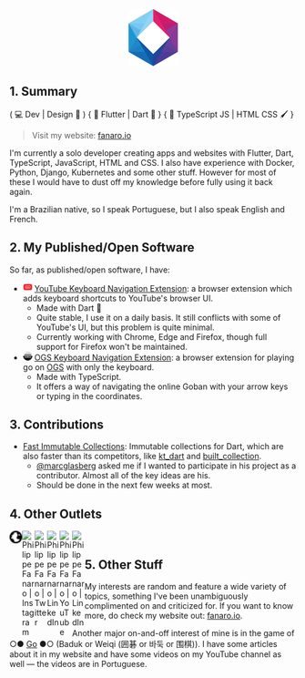 <p align="center">
  <a href="https://fanaro.io"><img src="assets/logo_400.png" height="100px" alt="Logo" /></a>
</p>

## 1. Summary

( 💻 Dev | Design 🎨 ) { 💙 Flutter | Dart 🎯 } { 💾 TypeScript JS | HTML CSS 🖌 }

> Visit my website: [fanaro.io][fanaro.io]

I'm currently a solo developer creating apps and websites with Flutter, Dart, TypeScript, JavaScript, HTML and CSS. I also have experience with Docker, Python, Django, Kubernetes and some other stuff. However for most of these I would have to dust off my knowledge before fully using it back again.

I'm a Brazilian native, so I speak Portuguese, but I also speak English and French.

## 2. My Published/Open Software

So far, as published/open software, I have:

- [<img alt="YouTube Kbd Nav" width="16px" src="assets/youtube_kbd_nav.svg"/>][youtube_kbd_nav] [YouTube Keyboard Navigation Extension][youtube_kbd_nav]: a browser extension which adds keyboard shortcuts to YouTube's browser UI.
    - Made with Dart 🎯
    - Quite stable, I use it on a daily basis. It still conflicts with some of YouTube's UI, but this problem is quite minimal.
    - Currently working with Chrome, Edge and Firefox, though full support for Firefox won't be maintained.
- [<img alt="OGS Kbd Nav" width="16px" src="assets/ogs_kbd_nav.svg"/>][ogs_kbd_nav] [OGS Keyboard Navigation Extension][ogs_kbd_nav]: a browser extension for playing go on [OGS][ogs] with only the keyboard.
    - Made with TypeScript.
    - It offers a way of navigating the online Goban with your arrow keys or typing in the coordinates.


[ogs]: https://online-go.com
[ogs_kbd_nav]: https://github.com/FanaroEngineering/ogs_kbd_nav
[youtube_kbd_nav]: https://github.com/FanaroEngineering/youtube_kbd_nav

## 3. Contributions

- [Fast Immutable Collections][fast_immutable_collections]: Immutable collections for Dart, which are also faster than its competitors, like [kt_dart][kt_dart] and [built_collection][built_collection].
    - [@marcglasberg][marcglasberg] asked me if I wanted to participate in his project as a contributor. Almost all of the key ideas are his.
    - Should be done in the next few weeks at most.


[built_collection]: https://github.com/google/built_collection.dart
[fast_immutable_collections]: https://github.com/marcglasberg/fast_immutable_collections
[kt_dart]: https://github.com/passsy/kt.dart
[marcglasberg]: https://github.com/marcglasberg

## 4. Other Outlets

[<img align="left" alt="fanaro.com.br" width="22px" src="https://raw.githubusercontent.com/iconic/open-iconic/master/svg/globe.svg" />][fanaro.io]
[<img align="left" alt="Philippe Fanaro | Instagram" width="22px" src="https://cdn.jsdelivr.net/npm/simple-icons@v3/icons/instagram.svg" />][instagram]
[<img align="left" alt="Philippe Fanaro | Twitter" width="22px" src="https://cdn.jsdelivr.net/npm/simple-icons@v3/icons/twitter.svg" />][twitter]
[<img align="left" alt="Philippe Fanaro | LinkedIn" width="22px" src="https://cdn.jsdelivr.net/npm/simple-icons@v3/icons/stackoverflow.svg" />][stackoverflow]
[<img align="left" alt="Philippe Fanaro | YouTube" width="22px" src="https://cdn.jsdelivr.net/npm/simple-icons@v3/icons/youtube.svg" />][youtube]
[<img align="left" alt="Philippe Fanaro | LinkedIn" width="22px" src="https://cdn.jsdelivr.net/npm/simple-icons@v3/icons/linkedin.svg" />][linkedin]

<br>


[instagram]: https://www.instagram.com/fanaro009/
[linkedin]: https://www.linkedin.com/in/philippe-fanaro/
[fanaro.io]: https://fanaro.io/
[stackoverflow]: https://stackoverflow.com/users/4756173/philippe-fanaro?tab=profile
[twitter]: https://twitter.com/PFanaro
[youtube]: https://www.youtube.com/channel/UCuUK6AAtvo8cTFOJ3OOg9Mw?view_as=subscriber

## 5. Other Stuff

My interests are random and feature a wide variety of topics, something I've been unambiguously complimented on and criticized for. If you want to know more, do check my website out: [fanaro.io][fanaro.io].

Another major on-and-off interest of mine is in the game of ○● [Go][go_wikipedia] ●○ (Baduk or Weiqi (囲碁 or 바둑 or 围棋)). I have some articles about it in my website and have some videos on my YouTube channel as well &mdash; the videos are in Portuguese.


[go_wikipedia]: https://en.wikipedia.org/wiki/Go_(game)
